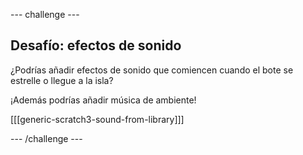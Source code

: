 --- challenge ---

## Desafío: efectos de sonido

¿Podrías añadir efectos de sonido que comiencen cuando el bote se estrelle o llegue a la isla?

¡Además podrías añadir música de ambiente!

[[[generic-scratch3-sound-from-library]]]

--- /challenge ---